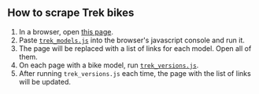 ## How to scrape Trek bikes

1. In a browser, open [this page](http://www.trekbikes.com/us/en_US/bikes/road-bikes/performance-road/c/B260).
1. Paste [`trek_models.js`](trek_models.js) into the browser's javascript console and run it.
1. The page will be replaced with a list of links for each model. Open all of them.
1. On each page with a bike model, run [`trek_versions.js`](trek_versions.js).
1. After running `trek_versions.js` each time, the page with the list of links will be updated.